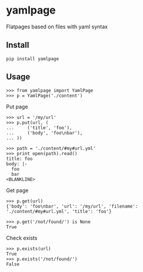 yamlpage
========
Flatpages based on files with yaml syntax

Install
-------
    pip install yamlpage

Usage
-----
    >>> from yamlpage import YamlPage
    >>> p = YamlPage('./content')


Put page

    >>> url = '/my/url'
    >>> p.put(url, (
    ...     ('title', 'foo'),
    ...     ('body', 'foo\nbar'),
    ... ))

    >>> path = './content/#my#url.yml'
    >>> print open(path).read()
    title: foo
    body: |-
      foo
      bar
    <BLANKLINE>


Get page

    >>> p.get(url)
    {'body': 'foo\nbar', 'url': '/my/url', 'filename': './content/#my#url.yml', 'title': 'foo'}

    >>> p.get('/not/found/') is None
    True

Check exists

    >>> p.exists(url)
    True
    >>> p.exists('/not/found/')
    False